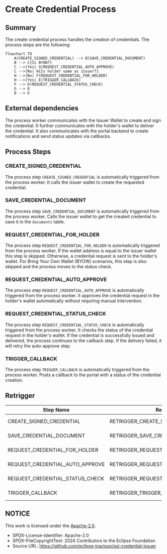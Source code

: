 # Create Credential Process

## Summary

The create credential process handles the creation of credentials. The process steps are the following:

```mermaid
flowchart TD
    A(CREATE_SIGNED_CREDENTIAL) --> B(SAVE_CREDENTIAL_DOCUMENT)
    B --> C{Is BYOW?}
    C -->|Yes| G(REQUEST_CREDENTIAL_AUTO_APPROVE)
    C -->|No| H{Is holder same as issuer?}
    H -->|No| F(REQUEST_CREDENTIAL_FOR_HOLDER)
    H -->|Yes| E(TRIGGER_CALLBACK)
    F --> D(REQUEST_CREDENTIAL_STATUS_CHECK)
    G --> D
    D --> E
```

## External dependencies

The process worker communicates with the Issuer Wallet to create and sign the credential. It further communicates with the holder's wallet to deliver the credential. It also communicates with the portal backend to create notifications and send status updates via callbacks.

## Process Steps

### CREATE_SIGNED_CREDENTIAL

The process step `CREATE_SIGNED_CREDENTIAL` is automatically triggered from the process worker. It calls the issuer wallet to create the requested credential.

### SAVE_CREDENTIAL_DOCUMENT

The process step `SAVE_CREDENTIAL_DOCUMENT` is automatically triggered from the process worker. Calls the issuer wallet to get the created credential to save it in the `documents` table.

### REQUEST_CREDENTIAL_FOR_HOLDER

The process step `REQUEST_CREDENTIAL_FOR_HOLDER` is automatically triggered from the process worker. If the wallet address is equal to the issuer wallet this step is skipped. Otherwise, a credential request is sent to the holder's wallet. For Bring Your Own Wallet (BYOW) scenarios, this step is also skipped and the process moves to the status check.

### REQUEST_CREDENTIAL_AUTO_APPROVE

The process step `REQUEST_CREDENTIAL_AUTO_APPROVE` is automatically triggered from the process worker. It approves the credential request in the holder's wallet automatically without requiring manual intervention.

### REQUEST_CREDENTIAL_STATUS_CHECK

The process step `REQUEST_CREDENTIAL_STATUS_CHECK` is automatically triggered from the process worker. It checks the status of the credential request in the holder's wallet. If the credential is successfully issued and delivered, the process continues to the callback step. If the delivery failed, it will retry the auto-approve step.

### TRIGGER_CALLBACK

The process step `TRIGGER_CALLBACK` is automatically triggered from the process worker. Posts a callback to the portal with a status of the credential creation.

## Retrigger

| Step Name                       | Retrigger Step                            | Retrigger Endpoint                                                              |
|---------------------------------|-------------------------------------------|--------------------------------------------------------------------------------|
| CREATE_SIGNED_CREDENTIAL        | RETRIGGER_CREATE_SIGNED_CREDENTIAL        | api/issuer/{processId}/retrigger-step/RETRIGGER_CREATE_SIGNED_CREDENTIAL        |
| SAVE_CREDENTIAL_DOCUMENT        | RETRIGGER_SAVE_CREDENTIAL_DOCUMENT        | api/issuer/{processId}/retrigger-step/RETRIGGER_SAVE_CREDENTIAL_DOCUMENT        |
| REQUEST_CREDENTIAL_FOR_HOLDER   | RETRIGGER_REQUEST_CREDENTIAL_FOR_HOLDER   | api/issuer/{processId}/retrigger-step/RETRIGGER_REQUEST_CREDENTIAL_FOR_HOLDER   |
| REQUEST_CREDENTIAL_AUTO_APPROVE | RETRIGGER_REQUEST_CREDENTIAL_AUTO_APPROVE | api/issuer/{processId}/retrigger-step/RETRIGGER_REQUEST_CREDENTIAL_AUTO_APPROVE |
| REQUEST_CREDENTIAL_STATUS_CHECK | RETRIGGER_REQUEST_CREDENTIAL_STATUS_CHECK | api/issuer/{processId}/retrigger-step/RETRIGGER_REQUEST_CREDENTIAL_STATUS_CHECK |
| TRIGGER_CALLBACK                | RETRIGGER_TRIGGER_CALLBACK                | api/issuer/{processId}/retrigger-step/RETRIGGER_TRIGGER_CALLBACK                |

## NOTICE

This work is licensed under the [Apache-2.0](https://www.apache.org/licenses/LICENSE-2.0).

- SPDX-License-Identifier: Apache-2.0
- SPDX-FileCopyrightText: 2024 Contributors to the Eclipse Foundation
- Source URL: https://github.com/eclipse-tractusx/ssi-credential-issuer
